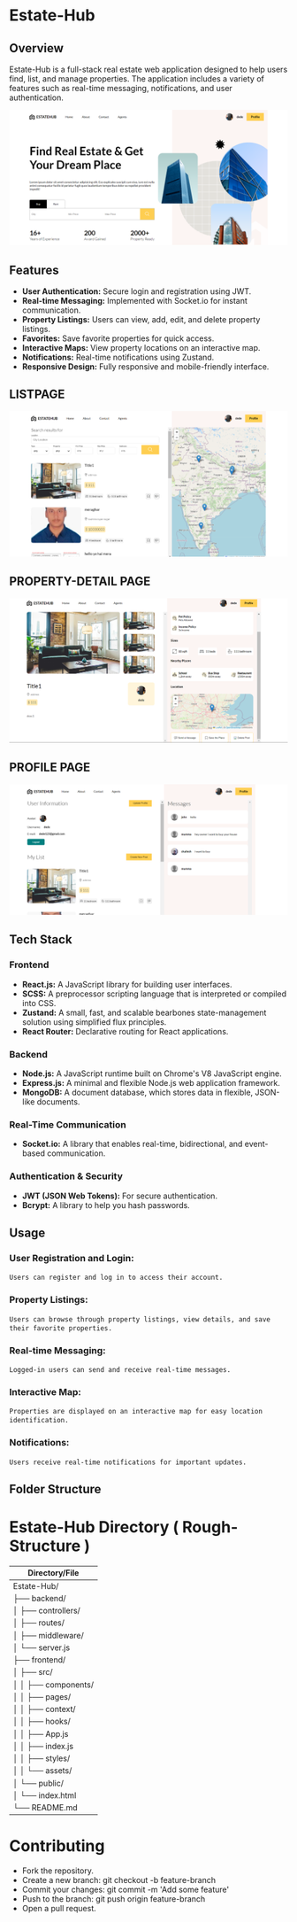 # Estate-Hub

## Overview

Estate-Hub is a full-stack real estate web application designed to help users find, list, and manage properties. The application includes a variety of features such as real-time messaging, notifications, and user authentication.

![Example Image](https://github.com/Yatharth-0413/estate_hub/blob/main/Homepage.png)

## Features

- **User Authentication:** Secure login and registration using JWT.
- **Real-time Messaging:** Implemented with Socket.io for instant communication.
- **Property Listings:** Users can view, add, edit, and delete property listings.
- **Favorites:** Save favorite properties for quick access.
- **Interactive Maps:** View property locations on an interactive map.
- **Notifications:** Real-time notifications using Zustand.
- **Responsive Design:** Fully responsive and mobile-friendly interface.

## LISTPAGE
![Example Image](https://github.com/Yatharth-0413/estate_hub/blob/main/ListPage.png)
## PROPERTY-DETAIL PAGE
![Example Image](https://github.com/Yatharth-0413/estate_hub/blob/main/PropertyDetail.png)
## PROFILE PAGE
![Example Image](https://github.com/Yatharth-0413/estate_hub/blob/main/Profile.png)


## Tech Stack

### Frontend

- **React.js:** A JavaScript library for building user interfaces.
- **SCSS:** A preprocessor scripting language that is interpreted or compiled into CSS.
- **Zustand:** A small, fast, and scalable bearbones state-management solution using simplified flux principles.
- **React Router:** Declarative routing for React applications.

### Backend

- **Node.js:** A JavaScript runtime built on Chrome's V8 JavaScript engine.
- **Express.js:** A minimal and flexible Node.js web application framework.
- **MongoDB:** A document database, which stores data in flexible, JSON-like documents.

### Real-Time Communication

- **Socket.io:** A library that enables real-time, bidirectional, and event-based communication.

### Authentication & Security

- **JWT (JSON Web Tokens):** For secure authentication.
- **Bcrypt:** A library to help you hash passwords.


## Usage
### User Registration and Login:  
    Users can register and log in to access their account.

### Property Listings:
    Users can browse through property listings, view details, and save their favorite properties.

### Real-time Messaging:
    Logged-in users can send and receive real-time messages.

### Interactive Map:
    Properties are displayed on an interactive map for easy location identification.

### Notifications:
    Users receive real-time notifications for important updates.

## Folder Structure

# Estate-Hub Directory ( Rough-Structure )

| Directory/File          |
|-------------------------|
| Estate-Hub/             |
| ├── backend/             |
| │   ├── controllers/     |          |
| │   ├── routes/          |
| │   ├── middleware/      |
| │   └── server.js        |
| ├── frontend/            |
| │   ├── src/             |
| │   │   ├── components/  |
| │   │   ├── pages/       |
| │   │   ├── context/     |
| │   │   ├── hooks/       |
| │   │   ├── App.js       |
| │   │   ├── index.js     |
| │   │   ├── styles/      |
| │   │   └── assets/      |
| │   └── public/           |
| │       └── index.html   |
| └── README.md            |



# Contributing
- Fork the repository.
- Create a new branch: git checkout -b feature-branch
- Commit your changes: git commit -m 'Add some feature'
- Push to the branch: git push origin feature-branch
- Open a pull request.
